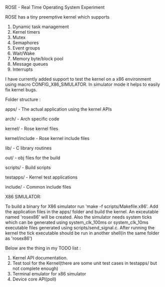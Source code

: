 ROSE - Real Time Operating System Experiment

ROSE has a tiny preemptive kernel which supports

1. Dynamic task management
2. Kernel timers
3. Mutex
4. Semaphores
5. Event groups
6. Wait/Wake
6. Memory byte/block pool
7. Message queues
8. Interrupts

I have currently added support to test the kernel on a x86 environment using macro CONFIG_X86_SIMULATOR. In simulator mode it helps to easily fix kernel bugs.

Folder structure :

apps/ - The actual application using the kernel APIs

arch/ - Arch specific code

kernel/ - Rose kernel files

kernel/include - Rose kernel include files

lib/ - C library routines

out/ - obj files for the build

scripts/ - Build scripts

testapps/ - Kernel test applications

include/ - Common include files

X86 SIMULATOR:

To build a binary for X86 simulator run 'make -f scripts/Makefile.x86'. Add the application files in the apps/ folder and build the kernel. An exceutable named 'rosex86' will be created.
Also the simulator needs system ticks which can be generated using system_clk_100ms or system_clk_10ms executable files generated using scripts/send_signal.c. After running the kernel the tick executable should be run in another shell(in the same folder as 'rosex86')

Below are the thing in my TODO list :
1. Kernel API documentation.
2. Test tool for the Kernel(there are some unit test cases in testapps/ but not complete enough)
3. Terminal emulator for x86 simulator
4. Device core API(poll)
